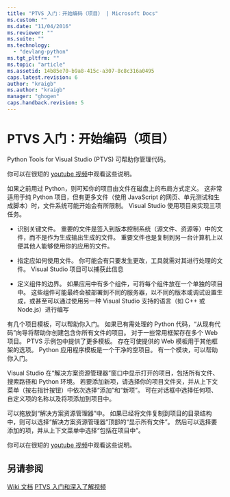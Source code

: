 ```yaml
---
title: "PTVS 入门：开始编码（项目） | Microsoft Docs"
ms.custom: ""
ms.date: "11/04/2016"
ms.reviewer: ""
ms.suite: ""
ms.technology: 
  - "devlang-python"
ms.tgt_pltfrm: ""
ms.topic: "article"
ms.assetid: 14b85e70-b9a8-415c-a307-8c8c316a0495
caps.latest.revision: 6
author: "kraigb"
ms.author: "kraigb"
manager: "ghogen"
caps.handback.revision: 5
---
```

# <a name="getting-started-with-ptvs-start-coding-projects"></a>PTVS 入门：开始编码（项目）
Python Tools for Visual Studio (PTVS) 可帮助你管理代码。 
 
 你可以在很短的 [youtube 视频](https://www.youtube.com/watch?v=KHPoVpL7zHg&list=PLReL099Y5nRdLgGAdrb_YeTdEnd23s6Ff&index=2)中观看这些说明。 
 
 如果之前用过 Python，则可知你的项目由文件在磁盘上的布局方式定义。 这非常适用于纯 Python 项目，但有更多文件（使用 JavaScript 的网页、单元测试和生成脚本）时，文件系统可能开始会有所限制。 Visual Studio 使用项目来实现三项任务。 
 
- 识别关键文件。 重要的文件是签入到版本控制系统（源文件、资源等）中的文件，而不是作为生成输出生成的文件。 重要文件也是复制到另一台计算机上以便其他人能够使用你的应用的文件。 
 
- 指定应如何使用文件。 你可能会有只要发生更改，工具就需对其进行处理的文件。 Visual Studio 项目可以捕获此信息 
 
- 定义组件的边界。 如果应用中有多个组件，可将每个组件放在一个单独的项目中。 这些组件可能最终会被部署到不同的服务器，以不同的版本或调试设置生成，或甚至可以通过使用另一种 Visual Studio 支持的语言（如 C++ 或 Node.js）进行编写 
 
 有几个项目模板，可以帮助你入门。 如果已有需处理的 Python 代码，“从现有代码”向导将帮助你创建包含你所有文件的项目。 对于一些常用框架存在多个 Web 项目。 PTVS 示例包中提供了更多模板。 存在可使提供的 Web 模板用于其他框架的选项。 Python 应用程序模板是一个干净的空项目。 有一个模块，可以帮助你入门。 
 
 Visual Studio 在“解决方案资源管理器”窗口中显示打开的项目，包括所有文件、搜索路径和 Python 环境。 若要添加新项，请选择你的项目文件夹，并从上下文菜单（按右指针按钮）中依次选择“添加”和“新项”。 可在对话框中选择任何项、自定义项的名称以及将项添加到项目中。 
 
 可以拖放到“解决方案资源管理器”中。 如果已经将文件复制到项目的目录结构中，则可以选择“解决方案资源管理器”顶部的“显示所有文件”。 然后可以选择要添加的项，并从上下文菜单中选择“包括在项目中”。 
 
 你可以在很短的 [youtube 视频](https://www.youtube.com/watch?v=KHPoVpL7zHg&list=PLReL099Y5nRdLgGAdrb_YeTdEnd23s6Ff&index=2)中观看这些说明。 
 
## <a name="see-also"></a>另请参阅 
 [Wiki 文档](https://github.com/Microsoft/PTVS/wiki/Projects) 
 [PTVS 入门和深入了解视频](https://www.youtube.com/playlist?list=PLReL099Y5nRdLgGAdrb_YeTdEnd23s6Ff)


<!--HONumber=Feb17_HO4-->


